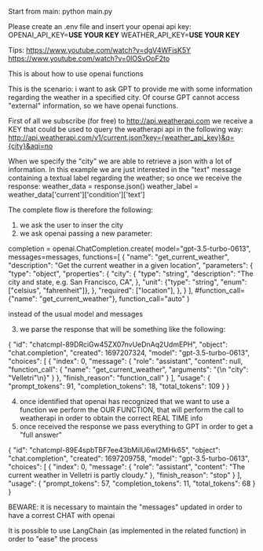 Start from main: python main.py

Please create an .env file and insert your openai api key:
OPENAI_API_KEY=**USE YOUR KEY**
WEATHER_API_KEY=**USE YOUR KEY**

Tips:
https://www.youtube.com/watch?v=dgV4WFisK5Y
https://www.youtube.com/watch?v=0lOSvOoF2to

This is about how to use openai functions

This is the scenario: i want to ask GPT to provide me with some information regarding the weather in a specified city. Of course GPT cannot access "external" information, so we have openai functions.

First of all we subscribe (for free) to http://api.weatherapi.com
we receive a KEY that could be used to query the weatherapi api in the following way:
http://api.weatherapi.com/v1/current.json?key={weather_api_key}&q={city}&aqi=no

When we specify the "city" we are able to retrieve a json with a lot of information. In this example we are just interested in the "text" message containing a textual label regarding the weather; so once we receive the response:
weather_data = response.json()
weather_label = weather_data['current']['condition']['text']

The complete flow is therefore the following:

1. we ask the user to inser the city
2. we ask openai passing a new parameter:

completion = openai.ChatCompletion.create(
model="gpt-3.5-turbo-0613",
messages=messages,
functions=[
{
"name": "get_current_weather",
"description": "Get the current weather in a given location",
"parameters": {
"type": "object",
"properties": {
"city": {
"type": "string",
"description": "The city and state, e.g. San Francisco, CA",
},
"unit": {"type": "string", "enum": ["celsius", "fahrenheit"]},
},
"required": ["location"],
},
}
],
#function_call={"name": "get_current_weather"},
function_call="auto"
)

instead of the usual model and messages

3. we parse the response that will be something like the following:

{
"id": "chatcmpl-89DRciGw45ZX07nvUeDnAq2UdmEPH",
"object": "chat.completion",
"created": 1697207324,
"model": "gpt-3.5-turbo-0613",
"choices": [
{
"index": 0,
"message": {
"role": "assistant",
"content": null,
"function_call": {
"name": "get_current_weather",
"arguments": "{\n \"city\": \"Velletri\"\n}"
}
},
"finish_reason": "function_call"
}
],
"usage": {
"prompt_tokens": 91,
"completion_tokens": 18,
"total_tokens": 109
}
}

4. once identified that openai has recognized that we want to use a function we perform the OUR FUNCTION, that will perform the call to weatherapi in order to obtain the correct REAL TIME info
5. once received the response we pass everything to GPT in order to get a "full answer"

{
"id": "chatcmpl-89E4spbTBF7ee43bMilU6wI2MHk65",
"object": "chat.completion",
"created": 1697209758,
"model": "gpt-3.5-turbo-0613",
"choices": [
{
"index": 0,
"message": {
"role": "assistant",
"content": "The current weather in Velletri is partly cloudy."
},
"finish_reason": "stop"
}
],
"usage": {
"prompt_tokens": 57,
"completion_tokens": 11,
"total_tokens": 68
}
}

BEWARE: it is necessary to maintain the "messages" updated in order to have a correst CHAT with openai

It is possible to use LangChain (as implemented in the related function) in order to "ease" the process

